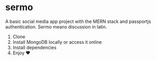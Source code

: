 # sermo

A basic social media app project with the MERN stack and passportjs authentication. Sermo means discussion in latin.

1. Clone
2. Install MongoDB locally or access it online
3. Install dependencies
4. Enjoy ❤️
